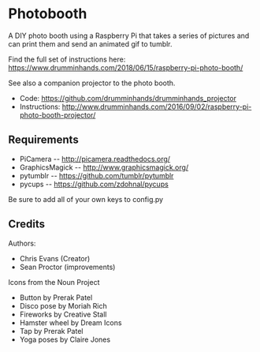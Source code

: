 # Photobooth

A DIY photo booth using a Raspberry Pi that takes a series of pictures and can print them and send an animated gif to tumblr.

Find the full set of instructions here: https://www.drumminhands.com/2018/06/15/raspberry-pi-photo-booth/

See also a companion projector to the photo booth.
- Code: https://github.com/drumminhands/drumminhands_projector
- Instructions: http://www.drumminhands.com/2016/09/02/raspberry-pi-photo-booth-projector/

## Requirements

  - PiCamera -- http://picamera.readthedocs.org/
  - GraphicsMagick -- http://www.graphicsmagick.org/
  - pytumblr -- https://github.com/tumblr/pytumblr
  - pycups -- https://github.com/zdohnal/pycups

Be sure to add all of your own keys to config.py

## Credits

Authors:
- Chris Evans (Creator)
- Sean Proctor (improvements)

Icons from the Noun Project
- Button by Prerak Patel
- Disco pose by Moriah Rich
- Fireworks by Creative Stall
- Hamster wheel by Dream Icons
- Tap by Prerak Patel
- Yoga poses by Claire Jones

